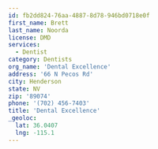 ```yaml
---
id: fb2dd824-76aa-4887-8d78-946bd0718e0f
first_name: Brett
last_name: Noorda
license: DMD
services:
  - Dentist
category: Dentists
org_name: 'Dental Excellence'
address: '66 N Pecos Rd'
city: Henderson
state: NV
zip: '89074'
phone: '(702) 456-7403'
title: 'Dental Excellence'
_geoloc:
  lat: 36.0407
  lng: -115.1
---
```

